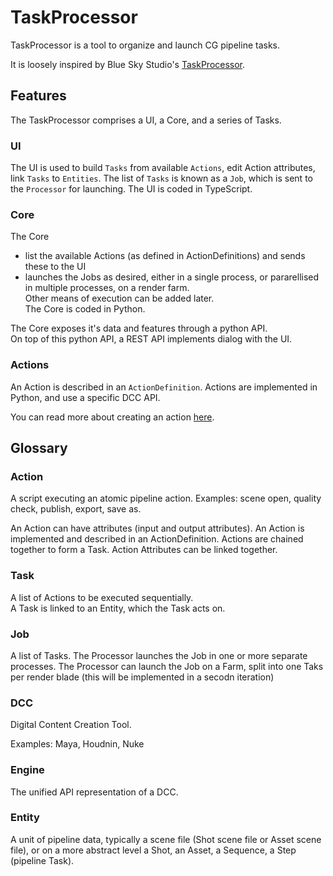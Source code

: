 # TaskProcessor  

TaskProcessor is a tool to organize and launch CG pipeline tasks.  

It is loosely inspired by Blue Sky Studio's [TaskProcessor](data/taskProcessor.pdf).  


## Features  

The TaskProcessor comprises a UI, a Core, and a series of Tasks.  

### UI  

The UI is used to build `Tasks` from available `Actions`, edit Action attributes, link `Tasks` to `Entities`.
The list of `Tasks` is known as a `Job`, which is sent to the `Processor` for launching.
The UI is coded in TypeScript.  

### Core  
  
The Core   
- list the available Actions (as defined in ActionDefinitions) and sends these to the UI
- launches the Jobs as desired, either in a single process, or pararellised in multiple processes, on a render farm.  
Other means of execution can be added later.  
The Core is coded in Python.  

The Core exposes it's data and features through a python API.  
On top of this python API, a REST API implements dialog with the UI.  

### Actions  

An Action is described in an `ActionDefinition`.
Actions are implemented in Python, and use a specific DCC API.

You can read more about creating an action [here](docs/action_creation_doc.md).

## Glossary  

### Action
A script executing an atomic pipeline action. 
Examples: scene open, quality check, publish, export, save as.

An Action can have attributes (input and output attributes).
An Action is implemented and described in an ActionDefinition.
Actions are chained together to form a Task. Action Attributes can be linked together.

### Task
A list of Actions to be executed sequentially.  
A Task is linked to an Entity, which the Task acts on.

### Job
A list of Tasks.
The Processor launches the Job in one or more separate processes.
The Processor can launch the Job on a Farm, split into one Taks per render blade (this will be implemented in a secodn iteration)

### DCC
Digital Content Creation Tool.

Examples: Maya, Houdnin, Nuke

### Engine  
The unified API representation of a DCC.

### Entity
A unit of pipeline data, typically a scene file (Shot scene file or Asset scene file), or on a more abstract level a Shot, an Asset, a Sequence, a Step (pipeline Task).



